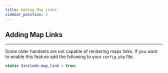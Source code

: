 ```yaml
---
title: Adding Map Links
sidebar_position: 2
---
```


## Adding Map Links

---


Some older handsets are not capable of rendering maps links.  If you want to enable this feature add the following to your `config.php` file.

```php
static $include_map_link = true;
```
